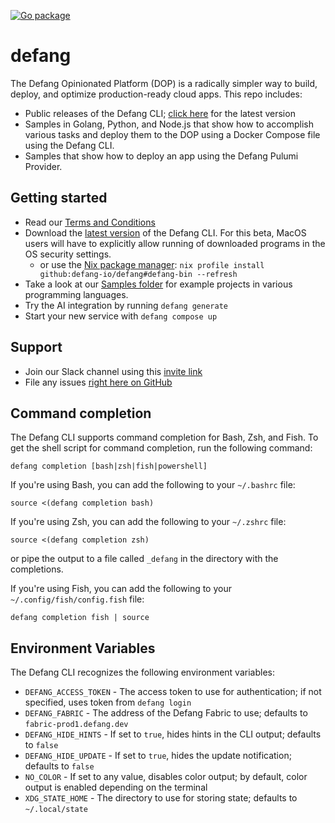 [![Go package](https://github.com/defang-io/defang/actions/workflows/go.yml/badge.svg?branch=main)](https://github.com/defang-io/defang/actions/workflows/go.yml)

# defang
The Defang Opinionated Platform (DOP) is a radically simpler way to build, deploy, and optimize production-ready cloud apps.
This repo includes:
* Public releases of the Defang CLI; [click here](https://github.com/defang-io/defang/releases/latest/) for the latest version
* Samples in Golang, Python, and Node.js that show how to accomplish various tasks and deploy them to the DOP using a Docker Compose file using the Defang CLI.
* Samples that show how to deploy an app using the Defang Pulumi Provider.

## Getting started
* Read our [Terms and Conditions](https://defang.io/terms-conditions.html)
* Download the [latest version](https://github.com/defang-io/defang/releases/latest/) of the Defang CLI. For this beta, MacOS users will have to explicitly allow running of downloaded programs in the OS security settings.
  * or use the [Nix package manager](https://nixos.org): `nix profile install github:defang-io/defang#defang-bin --refresh`
* Take a look at our [Samples folder](https://github.com/defang-io/defang/tree/main/samples) for example projects in various programming languages.
* Try the AI integration by running `defang generate`
* Start your new service with `defang compose up`

## Support
* Join our Slack channel using this [invite link](https://join.slack.com/share/enQtNTY2NzE1MTAzNDgzMi03M2YyZmZhYWE2YWNiMzFiYmI1MzJjMjUwNzVmZWIzOTYyZjhmOTlhYjU5ZTI1MGY4NjcwMGIzNzdkNWQ0ZWNi)
* File any issues [right here on GitHub](https://github.com/defang-io/defang/issues)

## Command completion
The Defang CLI supports command completion for Bash, Zsh, and Fish. To get the shell script for command completion, run the following command:
```
defang completion [bash|zsh|fish|powershell]
```

If you're using Bash, you can add the following to your `~/.bashrc` file:
```
source <(defang completion bash)
```

If you're using Zsh, you can add the following to your `~/.zshrc` file:
```
source <(defang completion zsh)
```
or pipe the output to a file called `_defang` in the directory with the completions.

If you're using Fish, you can add the following to your `~/.config/fish/config.fish` file:
```
defang completion fish | source
```

## Environment Variables
The Defang CLI recognizes the following environment variables:
* `DEFANG_ACCESS_TOKEN` - The access token to use for authentication; if not specified, uses token from `defang login`
* `DEFANG_FABRIC` - The address of the Defang Fabric to use; defaults to `fabric-prod1.defang.dev`
* `DEFANG_HIDE_HINTS` - If set to `true`, hides hints in the CLI output; defaults to `false`
* `DEFANG_HIDE_UPDATE` - If set to `true`, hides the update notification; defaults to `false`
* `NO_COLOR` - If set to any value, disables color output; by default, color output is enabled depending on the terminal
* `XDG_STATE_HOME` - The directory to use for storing state; defaults to `~/.local/state`
